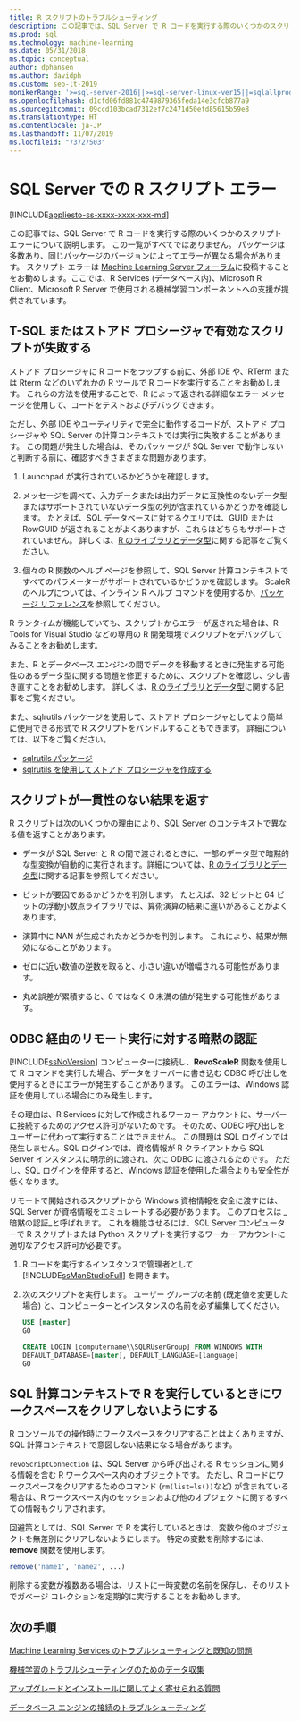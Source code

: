 ```yaml
---
title: R スクリプトのトラブルシューティング
description: この記事では、SQL Server で R コードを実行する際のいくつかのスクリプト エラーについて説明します。
ms.prod: sql
ms.technology: machine-learning
ms.date: 05/31/2018
ms.topic: conceptual
author: dphansen
ms.author: davidph
ms.custom: seo-lt-2019
monikerRange: '>=sql-server-2016||>=sql-server-linux-ver15||=sqlallproducts-allversions'
ms.openlocfilehash: d1cfd06fd881c4749879365feda14e3cfcb877a9
ms.sourcegitcommit: 09ccd103bcad7312ef7c2471d50efd85615b59e8
ms.translationtype: HT
ms.contentlocale: ja-JP
ms.lasthandoff: 11/07/2019
ms.locfileid: "73727503"
---
```

# <a name="r-scripting-errors-in-sql-server"></a>SQL Server での R スクリプト エラー
[!INCLUDE[appliesto-ss-xxxx-xxxx-xxx-md](../includes/appliesto-ss-xxxx-xxxx-xxx-md.md)]

この記事では、SQL Server で R コードを実行する際のいくつかのスクリプト エラーについて説明します。 この一覧がすべてではありません。 パッケージは多数あり、同じパッケージのバージョンによってエラーが異なる場合があります。 スクリプト エラーは [Machine Learning Server フォーラム](https://social.msdn.microsoft.com/Forums/home?category=MicrosoftR)に投稿することをお勧めします。ここでは、R Services (データベース内)、Microsoft R Client、Microsoft R Server で使用される機械学習コンポーネントへの支援が提供されています。

## <a name="valid-script-fails-in-t-sql-or-in-stored-procedures"></a>T-SQL またはストアド プロシージャで有効なスクリプトが失敗する

ストアド プロシージャに R コードをラップする前に、外部 IDE や、RTerm または Rterm などのいずれかの R ツールで R コードを実行することをお勧めします。 これらの方法を使用することで、R によって返される詳細なエラー メッセージを使用して、コードをテストおよびデバッグできます。

ただし、外部 IDE やユーティリティで完全に動作するコードが、ストアド プロシージャや SQL Server の計算コンテキストでは実行に失敗することがあります。 この問題が発生した場合は、そのパッケージが SQL Server で動作しないと判断する前に、確認すべきさまざまな問題があります。

1. Launchpad が実行されているかどうかを確認します。

2. メッセージを調べて、入力データまたは出力データに互換性のないデータ型またはサポートされていないデータ型の列が含まれているかどうかを確認します。 たとえば、SQL データベースに対するクエリでは、GUID または RowGUID が返されることがよくありますが、これらはどちらもサポートされていません。 詳しくは、[R のライブラリとデータ型](r/r-libraries-and-data-types.md)に関する記事をご覧ください。

3. 個々の R 関数のヘルプ ページを参照して、SQL Server 計算コンテキストですべてのパラメーターがサポートされているかどうかを確認します。 ScaleR のヘルプについては、インライン R ヘルプ コマンドを使用するか、[パッケージ リファレンス](https://docs.microsoft.com/r-server/r-reference/revoscaler/revoscaler)を参照してください。

R ランタイムが機能していても、スクリプトからエラーが返された場合は、R Tools for Visual Studio などの専用の R 開発環境でスクリプトをデバッグしてみることをお勧めします。

また、R とデータベース エンジンの間でデータを移動するときに発生する可能性のあるデータ型に関する問題を修正するために、スクリプトを確認し、少し書き直すことをお勧めします。 詳しくは、[R のライブラリとデータ型](r/r-libraries-and-data-types.md)に関する記事をご覧ください。

また、sqlrutils パッケージを使用して、ストアド プロシージャとしてより簡単に使用できる形式で R スクリプトをバンドルすることもできます。 詳細については、以下をご覧ください。
* [sqlrutils パッケージ](r/ref-r-sqlrutils.md)
* [sqlrutils を使用してストアド プロシージャを作成する](r/how-to-create-a-stored-procedure-using-sqlrutils.md)

## <a name="script-returns-inconsistent-results"></a>スクリプトが一貫性のない結果を返す

R スクリプトは次のいくつかの理由により、SQL Server のコンテキストで異なる値を返すことがあります。

- データが SQL Server と R の間で渡されるときに、一部のデータ型で暗黙的な型変換が自動的に実行されます。詳細については、[R のライブラリとデータ型](r/r-libraries-and-data-types.md)に関する記事を参照してください。

- ビットが要因であるかどうかを判別します。 たとえば、32 ビットと 64 ビットの浮動小数点ライブラリでは、算術演算の結果に違いがあることがよくあります。

- 演算中に NAN が生成されたかどうかを判別します。 これにより、結果が無効になることがあります。

- ゼロに近い数値の逆数を取ると、小さい違いが増幅される可能性があります。

- 丸め誤差が累積すると、0 ではなく 0 未満の値が発生する可能性があります。

## <a name="implied-authentication-for-remote-execution-via-odbc"></a>ODBC 経由のリモート実行に対する暗黙の認証

[!INCLUDE[ssNoVersion](../includes/ssnoversion-md.md)] コンピューターに接続し、**RevoScaleR** 関数を使用して R コマンドを実行した場合、データをサーバーに書き込む ODBC 呼び出しを使用するときにエラーが発生することがあります。 このエラーは、Windows 認証を使用している場合にのみ発生します。

その理由は、R Services に対して作成されるワーカー アカウントに、サーバーに接続するためのアクセス許可がないためです。 そのため、ODBC 呼び出しをユーザーに代わって実行することはできません。 この問題は SQL ログインでは発生しません。SQL ログインでは、資格情報が R クライアントから SQL Server インスタンスに明示的に渡され、次に ODBC に渡されるためです。 ただし、SQL ログインを使用すると、Windows 認証を使用した場合よりも安全性が低くなります。

リモートで開始されるスクリプトから Windows 資格情報を安全に渡すには、SQL Server が資格情報をエミュレートする必要があります。 このプロセスは _暗黙の認証_と呼ばれます。 これを機能させるには、SQL Server コンピューターで R スクリプトまたは Python スクリプトを実行するワーカー アカウントに適切なアクセス許可が必要です。

1. R コードを実行するインスタンスで管理者として [!INCLUDE[ssManStudioFull](../includes/ssmanstudiofull-md.md)] を開きます。

2. 次のスクリプトを実行します。 ユーザー グループの名前 (既定値を変更した場合) と、コンピューターとインスタンスの名前を必ず編集してください。

    ```sql
    USE [master]
    GO
    
    CREATE LOGIN [computername\\SQLRUserGroup] FROM WINDOWS WITH
    DEFAULT_DATABASE=[master], DEFAULT_LANGUAGE=[language]
    GO
    ```

## <a name="avoid-clearing-the-workspace-while-youre-running-r-in-a-sql-compute-context"></a>SQL 計算コンテキストで R を実行しているときにワークスペースをクリアしないようにする

R コンソールでの操作時にワークスペースをクリアすることはよくありますが、SQL 計算コンテキストで意図しない結果になる場合があります。

`revoScriptConnection` は、SQL Server から呼び出される R セッションに関する情報を含む R ワークスペース内のオブジェクトです。 ただし、R コードにワークスペースをクリアするためのコマンド (`rm(list=ls())`など) が含まれている場合は、R ワークスペース内のセッションおよび他のオブジェクトに関するすべての情報もクリアされます。

回避策としては、SQL Server で R を実行しているときは、変数や他のオブジェクトを無差別にクリアしないようにします。 特定の変数を削除するには、**remove** 関数を使用します。

```R
remove('name1', 'name2', ...)
```

削除する変数が複数ある場合は、リストに一時変数の名前を保存し、そのリストでガベージ コレクションを定期的に実行することをお勧めします。



## <a name="next-steps"></a>次の手順

[Machine Learning Services のトラブルシューティングと既知の問題](machine-learning-troubleshooting-faq.md)

[機械学習のトラブルシューティングのためのデータ収集](data-collection-ml-troubleshooting-process.md)

[アップグレードとインストールに関してよく寄せられる質問](r/upgrade-and-installation-faq-sql-server-r-services.md)

[データベース エンジンの接続のトラブルシューティング](../database-engine/configure-windows/troubleshoot-connecting-to-the-sql-server-database-engine.md)
